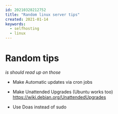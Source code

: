 ```yaml
---
id: 20210328212752
title: "Random linux server tips"
created: 2021-01-14
keywords:
  - selfhosting
  - linux
---
```

# Random tips
*is should read up on those* 


* Make Automatic updates via cron jobs
* Make Unattended Upgrades (Ubuntu works too) https://wiki.debian.org/UnattendedUpgrades


* Use Doas instead of sudo